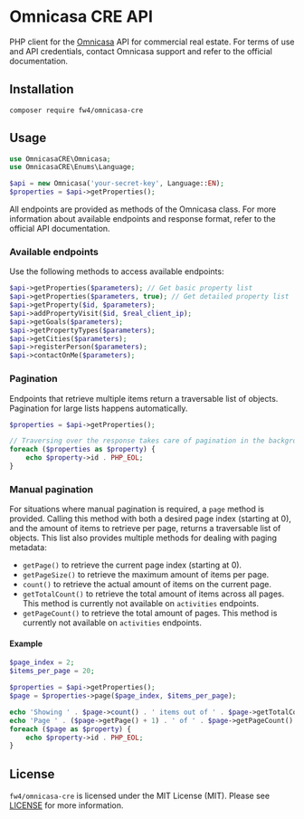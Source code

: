 # Omnicasa CRE API

PHP client for the [Omnicasa](https://www.omnicasa.com) API for commercial real estate. For terms of use and API
credentials, contact Omnicasa support and refer to the official documentation.

## Installation

`composer require fw4/omnicasa-cre`

## Usage

```php
use OmnicasaCRE\Omnicasa;
use OmnicasaCRE\Enums\Language;

$api = new Omnicasa('your-secret-key', Language::EN);
$properties = $api->getProperties();
```

All endpoints are provided as methods of the Omnicasa class. For more information about available endpoints and
response format, refer to the official API documentation.

### Available endpoints

Use the following methods to access available endpoints:

```php
$api->getProperties($parameters); // Get basic property list
$api->getProperties($parameters, true); // Get detailed property list
$api->getProperty($id, $parameters);
$api->addPropertyVisit($id, $real_client_ip);
$api->getGoals($parameters);
$api->getPropertyTypes($parameters);
$api->getCities($parameters);
$api->registerPerson($parameters);
$api->contactOnMe($parameters);
```

### Pagination

Endpoints that retrieve multiple items return a traversable list of objects. Pagination for large lists happens
automatically.

```php
$properties = $api->getProperties();

// Traversing over the response takes care of pagination in the background
foreach ($properties as $property) {
    echo $property->id . PHP_EOL;
}
```

### Manual pagination

For situations where manual pagination is required, a `page` method is provided. Calling this method with both a
desired page index (starting at 0), and the amount of items to retrieve per page, returns a traversable list of
objects. This list also provides multiple methods for dealing with paging metadata:

- `getPage()` to retrieve the current page index (starting at 0).
- `getPageSize()` to retrieve the maximum amount of items per page.
- `count()` to retrieve the actual amount of items on the current page.
- `getTotalCount()` to retrieve the total amount of items across all pages. This method is currently not available on
`activities` endpoints.
- `getPageCount()` to retrieve the total amount of pages. This method is currently not available on
`activities` endpoints.

#### Example

```php
$page_index = 2;
$items_per_page = 20;

$properties = $api->getProperties();
$page = $properties->page($page_index, $items_per_page);

echo 'Showing ' . $page->count() . ' items out of ' . $page->getTotalCount() . PHP_EOL;
echo 'Page ' . ($page->getPage() + 1) . ' of ' . $page->getPageCount() . PHP_EOL;
foreach ($page as $property) {
    echo $property->id . PHP_EOL;
}
```

## License

`fw4/omnicasa-cre` is licensed under the MIT License (MIT). Please see [LICENSE](LICENSE) for more information.
